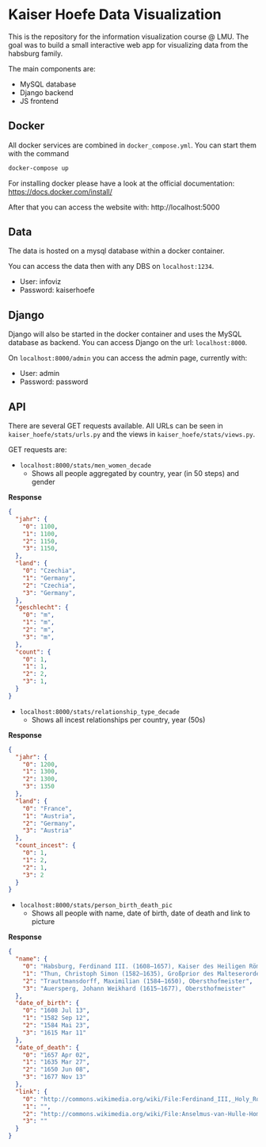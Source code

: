 # Kaiser Hoefe Data Visualization

This is the repository for the information visualization course @ LMU. The goal was to build a small interactive web app for visualizing data from the habsburg family.

The main components are:
- MySQL database
- Django backend
- JS frontend 

## Docker

All docker services are combined in `docker_compose.yml`. You can start them with the command 

```bash
docker-compose up
```

For installing docker please have a look at the official documentation: https://docs.docker.com/install/


After that you can access the website with: http://localhost:5000

## Data

The data is hosted on a mysql database within a docker container.

You can access the data then with any DBS on `localhost:1234`.

- User: infoviz
- Password: kaiserhoefe

## Django

Django will also be started in the docker container and uses the MySQL database as backend.
You can access Django on the url: `localhost:8000`. 

On `localhost:8000/admin` you can access the admin page, currently with:
- User: admin
- Password: password

## API

There are several GET requests available. All URLs can be seen in `kaiser_hoefe/stats/urls.py` and the views 
in `kaiser_hoefe/stats/views.py`.

GET requests are:

- `localhost:8000/stats/men_women_decade`
   - Shows all people aggregated by country, year (in 50 steps) and gender

__Response__
```json
{
  "jahr": {
    "0": 1100,
    "1": 1100,
    "2": 1150,
    "3": 1150,
  },
  "land": {
    "0": "Czechia",
    "1": "Germany",
    "2": "Czechia",
    "3": "Germany",
  },
  "geschlecht": {
    "0": "m",
    "1": "m",
    "2": "m",
    "3": "m",
  },
  "count": {
    "0": 1,
    "1": 1,
    "2": 2,
    "3": 1,
  }
}
```

- `localhost:8000/stats/relationship_type_decade`
    - Shows all incest relationships per country, year (50s)
    
__Response__
```json
{
  "jahr": {
    "0": 1200,
    "1": 1300,
    "2": 1300,
    "3": 1350
  },
  "land": {
    "0": "France",
    "1": "Austria",
    "2": "Germany",
    "3": "Austria"
  },
  "count_incest": {
    "0": 1,
    "1": 2,
    "2": 1,
    "3": 2
  }
}
```

- `localhost:8000/stats/person_birth_death_pic`
    - Shows all people with name, date of birth, date of death and link to picture
    
__Response__
```json
{
  "name": {
    "0": "Habsburg, Ferdinand III. (1608–1657), Kaiser des Heiligen Römischen Reiches",
    "1": "Thun, Christoph Simon (1582–1635), Großprior des Malteserordens in Ungarn",
    "2": "Trauttmansdorff, Maximilian (1584–1650), Obersthofmeister",
    "3": "Auersperg, Johann Weikhard (1615–1677), Obersthofmeister"
  },
  "date_of_birth": {
    "0": "1608 Jul 13",
    "1": "1582 Sep 12",
    "2": "1584 Mai 23",
    "3": "1615 Mar 11"
  },
  "date_of_death": {
    "0": "1657 Apr 02",
    "1": "1635 Mar 27",
    "2": "1650 Jun 08",
    "3": "1677 Nov 13"
  },
  "link": {
    "0": "http://commons.wikimedia.org/wiki/File:Ferdinand_III,_Holy_Roman_Emperor.jpg",
    "1": "",
    "2": "http://commons.wikimedia.org/wiki/File:Anselmus-van-Hulle-Hommes-illustres_MG_0465.tif",
    "3": ""
  }
}
```
